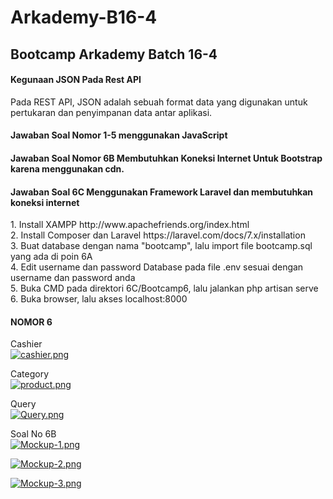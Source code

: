 # Arkademy-B16-4
<h2><b>Bootcamp Arkademy Batch 16-4</b></h2>

<h4><b>Kegunaan JSON Pada Rest API</b></h4>
Pada REST API, JSON  adalah sebuah format data yang digunakan untuk pertukaran dan penyimpanan data antar aplikasi. 

<h4><b>Jawaban Soal Nomor 1-5 menggunakan JavaScript</b></h4>

<h4><b>Jawaban Soal Nomor 6B Membutuhkan Koneksi Internet Untuk Bootstrap karena menggunakan cdn.</b></h4>
<h4><b> Jawaban Soal 6C Menggunakan Framework Laravel dan membutuhkan koneksi internet</b></h4>
1. Install XAMPP http://www.apachefriends.org/index.html<br>
2. Install Composer dan Laravel https://laravel.com/docs/7.x/installation <br>
3. Buat database dengan nama "bootcamp", lalu import file bootcamp.sql yang ada di poin 6A<br>
4. Edit username dan password Database pada file .env sesuai dengan username dan password anda<br>
5. Buka CMD pada direktori 6C/Bootcamp6, lalu jalankan php artisan serve<br>
6. Buka browser, lalu akses localhost:8000<br>

<h4><b>NOMOR 6</b></h4>

Cashier<br>
[![cashier.png](https://i.postimg.cc/brC9sYs3/cashier.png)](https://postimg.cc/30GvqTjv)

Category<br>
[![product.png](https://i.postimg.cc/PJrMXvrC/product.png)](https://postimg.cc/sQqWKXWz)

Query<br>
[![Query.png](https://i.postimg.cc/sxDyyzQV/Query.png)](https://postimg.cc/7GcjMpnc)

Soal No 6B<br>
[![Mockup-1.png](https://i.postimg.cc/TwqGZ90v/Mockup-1.png)](https://postimg.cc/PpxBD10S)

[![Mockup-2.png](https://i.postimg.cc/D0xhzwRC/Mockup-2.png)](https://postimg.cc/H88RZdY5)

[![Mockup-3.png](https://i.postimg.cc/yx1BBZpg/Mockup-3.png)](https://postimg.cc/hz5N1fBc)
